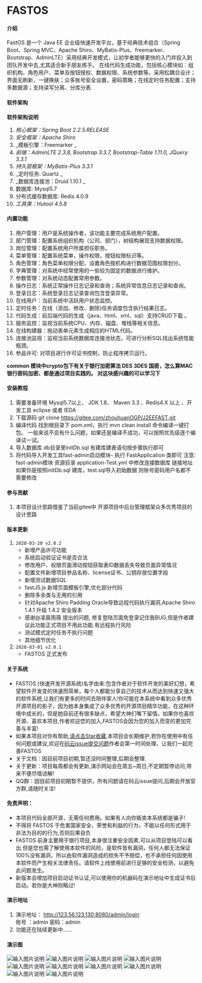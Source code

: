 # FASTOS

#### 介绍
FastOS 是一个 Java EE 企业级快速开发平台，基于经典技术组合（Spring Boot、Spring MVC、Apache Shiro、MyBatis-Plus、freemarker、Bootstrap、AdminLTE）采用经典开发模式，让初学者能够更快的入门并投入到团队开发中去,尤其适合新手朋友练手。 在线代码生成功能，包括核心模块如：组织机构、角色用户、菜单及按钮授权、数据权限、系统参数等。采用松耦合设计；界面无刷新，一键换肤；众多账号安全设置，密码策略；在线定时任务配置；支持多数据源；支持读写分离、分库分表.

#### 软件架构
 **软件架构说明** 

1.  _核心框架：Spring Boot 2.2.5.RELEASE_ 
2.   _安全框架：Apache Shiro_ 
3.   _模板引擎：Freemarker _ 
4.   _前端：AdminLTE 2.3.8, Bootstrap 3.3.7, Bootstrap-Table 1.11.0, JQuery 3.3.1_ 
5.   _持久层框架：MyBatis-Plus 3.3.1_ 
6.   _定时任务: Quartz _ 
7.   _数据库连接池：Druid 1.10.1 _ 
9.   数据库: Mysql5.7
10.  分布式缓存数据库: Redis 4.0.9
11.   _工具类：Hutool 4.5.8_ 

#### 内置功能

1.  用户管理：用户是系统操作者，该功能主要完成系统用户配置。
2.  部门管理：配置系统组织机构（公司、部门），树结构展现支持数据权限。
3.  岗位管理：配置系统用户所属担任职务。
4.  菜单管理：配置系统菜单，操作权限，按钮权限标识等。
5.  角色管理：角色菜单权限分配、设置角色按机构进行数据范围权限划分。
6.  字典管理：对系统中经常使用的一些较为固定的数据进行维护。
7.  参数管理：对系统动态配置常用参数。
8.  操作日志：系统正常操作日志记录和查询；系统异常信息日志记录和查询。
9.  登录日志：系统登录日志记录查询包含登录异常。
10. 在线用户：当前系统中活跃用户状态监控。
11. 定时任务：在线（添加、修改、删除)任务调度包含执行结果日志。
12. 代码生成：前后端代码的生成（java、html、xml、sql）支持CRUD下载 。
13. 服务监控：监视当前系统CPU、内存、磁盘、堆栈等相关信息。
14. 在线构建器：拖动表单元素生成相应的HTML代码。
15. 连接池监视：监视当前系统数据库连接池状态，可进行分析SQL找出系统性能瓶颈。
16. 参品许可: 对项目进行许可证书控制，防止程序拷贝运行。


 **common 模块中crypto包下有关于银行加密算法 DES 3DES 国密，怎么算MAC 银行密码加密、都是通过项目实践的。 对这块感兴趣的可以学习下** 

#### 安装教程

1.  需要准备环境 Mysql5.7以上、 JDK 1.8、 Maven 3.3 、Redis4.X 以上 、开发工具 eclipse 或者 IEDA
2.  下载源码 git clone https://gitee.com/zhouhuanOGP/J2EEFAST.git
3.  编译代码
    找到根目录下 pom.xml，执行 mvn clean install 命令编译一键打包。
    一般来说不会有什么问题，如果还是编译不成功，可以按照优先级逐个编译试一试。
4.  导入数据库
    db目录里initDb.sql 有建库建表语句按步骤执行即可
5.  将代码导入开发工具fast-admin启动模块- 执行 FastApplication 类即可
注意:
    fast-admin模块 资源目录 application-Test.yml 中修改连接数据库 链接地址 如果你是按照initDb.sql 建库，test.sql导入初始数据 则账号密码用户名都不需要修改

#### 参与贡献

1.  本项目设计思路借鉴了当前gitee中 开源项目中后台管理框架众多优秀项目的设计思路

####  版本更新
1.  `2020-03-20 v2.0.2 `
    * 新增产品许可功能
    * 系统启动验证证书是否合法
    * 修改用户、权限页面滑动按钮获取表ID数据丢失导致页面异常情况
    * 配置文件新增项目参品名称、license证书、公钥存放位置字段
    * 新增测试数据SQL
    * fastJS.js 新增页面模板引擎,优化部分代码
    * 删除多余类与无用的引用
    * 针对Apache Shiro Padding Oracle导致远程代码执行漏洞,Apache Shiro 1.4.1 升级 1.4.2 安全版本
    * 感谢@凌晨雨薇 提出的问题, 修复登陆页面免登录记住我BUG,但是作者建议此功能正式项目不用此功能.有远程执行风险
    * 测试模式定时任务不执行问题
    * 其他细节优化
2.  `2020-03-01 v2.0.1 `
    * FASTOS 正式发布

#### 关于系统
* FASTOS (快速开发开源系统)名字由来:包含作者对于软件开发的美好幻想，希望软件开发变的快速而简单，每个人都能分享自己的技术从而达到快速又强大的软件系统,让我们有更多的时间去陪伴家人!你可能在本系统中看到众多优秀开源项目的影子，因为她本身集成了众多优秀的开源项目精华功能，在这种环境中成长的，但是她目前还有很多缺点，希望大神们嘴下留情。如果你也喜欢开源、喜欢本项目,作者欢迎您的加入,FASTOS会因为您的加入而变的更加完善与丰富!
* 如果本项目对你有帮助,[请点击Star收藏](https://gitee.com/zhouhuanOGP/J2EEFAST),本项目会长期维护,若你在使用中有任何问题或建议,欢迎在[码云issue提交问题](https://gitee.com/zhouhuanOGP/J2EEFAST/issues)作者会第一时间处理，让我们一起完善FASTOS
* 关于文档：因目前项目初期,暂还没时间整理,后期会整理.
* 关于更新：项目每周都会有更新,演示网站会在周五~周日,不定期暂停访问,带来不便尽情谅解!
* QQ群：因目前项目初期暂不提供，所有问题请在码云issue提问,后期会开放官方群,请随时关注!
#### 免责声明：
* 本项目代码全部开源，无需任何费用。如果有人向你贩卖本系统都是骗子!
* 不得将 FASTOS 于危害国家安全、荣誉和利益的行为，不能以任何形式用于非法为目的的行为,否则后果自负
* FASTOS 前身主要用于银行项目,本身很注重安全因素,可以从项目登陆可以看出.但是您也需了解使用本软件的风险，是软件皆有漏洞，任何人都无法保证100%没有漏洞，所以由软件漏洞造成的损失不予赔偿，也不承担任何因使用本软件而产生相关法律责任。请软件上线使用前进行足够的安全检测，以避免此问题发生。
* 新版本会增加项目启动证书认证,可以使用你的机器码在演示地址中生成证书后启动。若你是大神则略过!
#### 演示地址

1.  演示地址： http://123.56.123.130:8080/admin/login<br>账号 ：admin 密码：admin
2.  功能还在陆续更新中......

#### 演示图
![输入图片说明](https://images.gitee.com/uploads/images/2020/0320/142557_2b61c8bb_1816537.png "屏幕截图.png")
![输入图片说明](https://images.gitee.com/uploads/images/2020/0320/143045_4257591d_1816537.png "屏幕截图.png")
![输入图片说明](https://images.gitee.com/uploads/images/2020/0320/143126_14c6028e_1816537.png "屏幕截图.png")
![输入图片说明](https://images.gitee.com/uploads/images/2020/0320/143208_4fc272f0_1816537.png "屏幕截图.png")
![输入图片说明](https://images.gitee.com/uploads/images/2020/0320/143225_79a0cc62_1816537.png "屏幕截图.png")
![输入图片说明](https://images.gitee.com/uploads/images/2020/0320/143804_b6608568_1816537.png "屏幕截图.png")
![输入图片说明](https://images.gitee.com/uploads/images/2020/0320/143840_e4b06bc2_1816537.png "屏幕截图.png")
![输入图片说明](https://images.gitee.com/uploads/images/2020/0320/143916_9cfb2619_1816537.png "屏幕截图.png")
![输入图片说明](https://images.gitee.com/uploads/images/2020/0320/143945_f7f210f4_1816537.png "屏幕截图.png")
![输入图片说明](https://images.gitee.com/uploads/images/2020/0320/144019_b2834f9c_1816537.png "屏幕截图.png")
